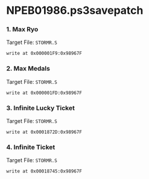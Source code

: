 # NPEB01986.ps3savepatch

### 1. Max Ryo

Target File: `STORMR.S`

```
write at 0x000001F9:0x98967F
```

### 2. Max Medals

Target File: `STORMR.S`

```
write at 0x000001FD:0x98967F
```

### 3. Infinite Lucky Ticket

Target File: `STORMR.S`

```
write at 0x0001872D:0x98967F
```

### 4. Infinite Ticket

Target File: `STORMR.S`

```
write at 0x00018745:0x98967F
```

